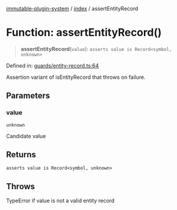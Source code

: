 [immutable-plugin-system](../../README.md) / [index](../README.md) / assertEntityRecord

# Function: assertEntityRecord()

> **assertEntityRecord**(`value`): `asserts value is Record<symbol, unknown>`

Defined in: [guards/entity-record.ts:64](https://github.com/agladysh/immutable-plugin-system/blob/6e42ed226f57386126fa674261cc4cffcef8c585/src/guards/entity-record.ts#L64)

Assertion variant of isEntityRecord that throws on failure.

## Parameters

### value

`unknown`

Candidate value

## Returns

`asserts value is Record<symbol, unknown>`

## Throws

TypeError if value is not a valid entity record

